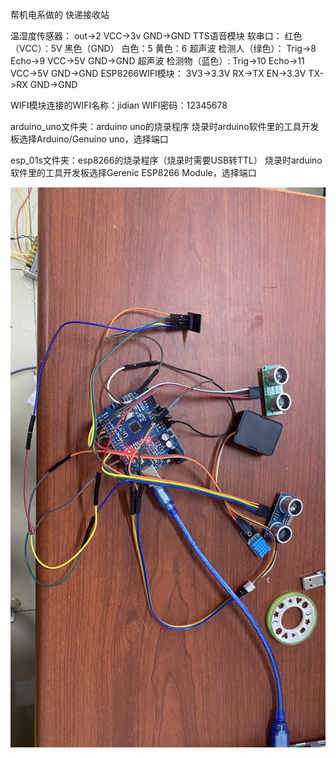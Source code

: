帮机电系做的 快递接收站



温湿度传感器：                     out->2                             VCC->3v    GND->GND
TTS语音模块  软串口：          红色（VCC）：5V
		            黑色（GND）
		            白色：5
                                            黄色：6
超声波 检测人（绿色）：   Trig->8      Echo->9           VCC->5V     GND->GND
超声波 检测物（蓝色）:         Trig->10    Echo->11        VCC->5V      GND->GND
ESP8266WIFI模块：              3V3->3.3V
		             RX->TX
		             EN->3.3V
		             TX->RX
		             GND->GND


WIFI模块连接的WIFI名称：jidian
                        WIFI密码：12345678

arduino_uno文件夹：arduino uno的烧录程序
                        烧录时arduino软件里的工具开发板选择Arduino/Genuino uno，选择端口

esp_01s文件夹：esp8266的烧录程序（烧录时需要USB转TTL）
                烧录时arduino软件里的工具开发板选择Gerenic ESP8266 Module，选择端口

![](./pa.JPG)